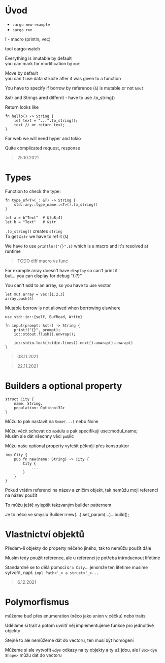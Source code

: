 # Úvod

* `cargo new example`
* `cargo run`

! - macro (println, vec)

tool cargo-watch

Everything is imutable by default \
you can mark for modification by `mut`

Move by default \
you can't use data structe after it was given to a function

You have to specify if borrow by reference (`&`) is mutable or not `&mut`

&str and Strings ared differnt - have to use .to_string()

Return looks like 
```
fn hello() -> String {
	let text = "...".to_string();
	text // or return text;	
}
```

For web we will need hyper and tokio 

Quite complicated request, response

> 25.10.2021

# Types

Function to check the type:
```
fn type_of<T>(_: &T) -> String {
	std::any::type_name::<T>().to_string()
}
```

```
let a = b"Text"  # &[u8;4]
let b = "Text"   # &str
```

`.to_string()` creates `string` \
To get `&str` we have to ref it (`&`)

We have to use `println!("{}",s)` which is a macro and it's resolved at runtime

> TODO diff macro vs func

For example array doesn't have `display` so can't print it \
but... you can display for debug "{:?}"

You can't add to an array, so you have to use vector

```
let mut array = vec![1,2,3]
array.push(4)
````

Mutable borrow is not allowed when borrowing elswhere

```
use std::io::{self, BufRead, Write}

fn input(prompt: &str) -> String {
	print!("{}", prompt);
	io::stdout.flush().unwrap();
	
	io::stdin.lock()stdin.lines().next().unwrap().unwrap()
}
```

> 08.11.2021

> 22.11.2021

# Builders a optional property

```
struct City {
	name: String,
	population: Option<i32>
}
```

Můžu to pak nastavit na `Some(...)` nebo None

Můžu věcit schovat do `mod`ulu a pak specifikuji use::modul_name; \
Musím ale dát všechny věci `pub`lic

Můžu naše optional property vyřešit pěkněji přes konstruktor

```
imp City {
	pub fn new(name: String) -> City {
		City {
			...
		}
	}
}
```

Pokud vrátím referenci na název a zničím objekt, tak nemůžu moji referenci na název použít

To můžu ještě vylepšit takzvaným builder patternem

Je to něco ve smyslu Builder::new(...).set_param(...)...build();

# Vlastnictví objektů

Předám-li objekty do property něčeho jiného, tak to nemůžu použít dále

Musím tedy použít reference, ale u referencí je potřeba introducnout lifetime

Standardně se to dělá pomocí `&'a City`... jenomže ten lifetime musíme vytvořit, např. `impl Path<'_> a struct<'_>...`

> 6.12.2021

# Polymorfismus

můžeme buď přes enumeration (něco jako union v céčku) nebo traits

Uděláme si trait a potom uvnitř něj implementujeme funkce pro jednoltivé objekty

Stejně to ale nemůžeme dát do vectoru, ten musí být homogení

Můžeme si ale vytvořit `&dyn` odkazy na ty objekty a ty už jdou, ale i `Box<dyn Shape>`  můžu dát do vectoru


